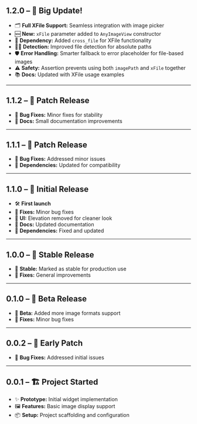 ## 1.2.0 – 🚀 Big Update!
- 🗂️ **Full XFile Support:** Seamless integration with image picker
- 🆕 **New:** `xFile` parameter added to `AnyImageView` constructor
- 🔗 **Dependency:** Added `cross_file` for XFile functionality
- 🕵️‍♂️ **Detection:** Improved file detection for absolute paths
- 🛡️ **Error Handling:** Smarter fallback to error placeholder for file-based images
- ⚠️ **Safety:** Assertion prevents using both `imagePath` and `xFile` together
- 📚 **Docs:** Updated with XFile usage examples

---

## 1.1.2 – 🐞 Patch Release
- 🐛 **Bug Fixes:** Minor fixes for stability
- 📖 **Docs:** Small documentation improvements

---

## 1.1.1 – 🐞 Patch Release
- 🐛 **Bug Fixes:** Addressed minor issues
- 🔄 **Dependencies:** Updated for compatibility

---

## 1.1.0 – 🎉 Initial Release
- 🛠️ **First launch**
- 🐞 **Fixes:** Minor bug fixes
- 🧹 **UI:** Elevation removed for cleaner look
- 📖 **Docs:** Updated documentation
- 🔄 **Dependencies:** Fixed and updated

---

## 1.0.0 – 🚦 Stable Release
- 🏁 **Stable:** Marked as stable for production use
- 🐞 **Fixes:** General improvements

---

## 0.1.0 – 🧪 Beta Release
- 🧪 **Beta:** Added more image formats support
- 🐞 **Fixes:** Minor bug fixes

---

## 0.0.2 – 🐣 Early Patch
- 🐛 **Bug Fixes:** Addressed initial issues

---

## 0.0.1 – 🏗️ Project Started
- ✨ **Prototype:** Initial widget implementation
- 🖼️ **Features:** Basic image display support
- 📦 **Setup:** Project scaffolding and configuration